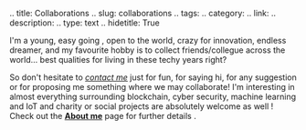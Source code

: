 
.. title: Collaborations
.. slug: collaborations
.. tags:
.. category:
.. link:
.. description:
.. type: text
.. hidetitle: True


I'm a young, easy going , open to the world, crazy for innovation, endless dreamer, and my favourite hobby is to collect friends/collegue across the world... best qualities for living in these techy years right?

So don't hesitate to _[contact me](mailto:marcoktm89@gmail.com)_ just for fun, for saying hi, for any suggestion or for proposing me something where we may collaborate! I'm interesting in almost everything surrounding blockchain, cyber security, machine learning and IoT and charity or social projects are absolutely welcome as well !<br/>
Check out the <b>[About me](/about_me/index.html)</b> page for further details .
